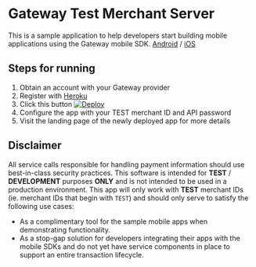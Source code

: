 # Gateway Test Merchant Server
This is a sample application to help developers start building mobile applications using the Gateway mobile SDK. [Android] / [iOS]

## Steps for running
1. Obtain an account with your Gateway provider
1. Register with [Heroku]
1. Click this button [![Deploy](https://www.herokucdn.com/deploy/button.png)](https://heroku.com/deploy)
1. Configure the app with your TEST merchant ID and API password
1. Visit the landing page of the newly deployed app for more details

## Disclaimer
All service calls responsible for handling payment information should use best-in-class security practices. This software is intended for **TEST** / **DEVELOPMENT** purposes **ONLY** and is not intended to be used in a production environment. This app will only work with **TEST** merchant IDs (ie. merchant IDs that begin with `TEST`) and should only serve to satisfy the following use cases:
* As a complimentary tool for the sample mobile apps when demonstrating functionality.
* As a stop-gap solution for developers integrating their apps with the mobile SDKs and do not yet have service components in place to support an entire transaction lifecycle.

[Android]: https://github.com/Mastercard-Gateway/gateway-android-sdk
[iOS]: https://github.com/Mastercard-Gateway/gateway-ios-sdk
[Heroku]: https://www.heroku.com

